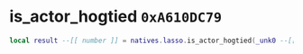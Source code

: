 # is_actor_hogtied `0xA610DC79`

```lua
local result --[[ number ]] = natives.lasso.is_actor_hogtied(_unk0 --[[ number ]])
```